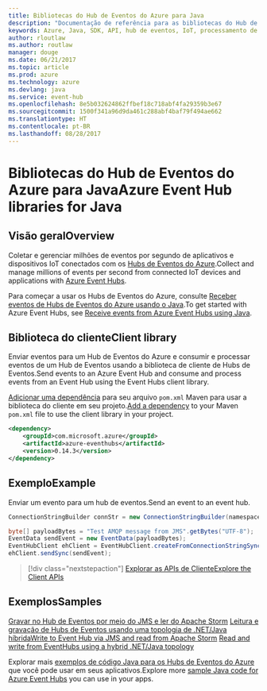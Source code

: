 ```yaml
---
title: Bibliotecas do Hub de Eventos do Azure para Java
description: "Documentação de referência para as bibliotecas do Hub de Eventos para Java"
keywords: Azure, Java, SDK, API, hub de eventos, IoT, processamento de fluxo
author: rloutlaw
ms.author: routlaw
manager: douge
ms.date: 06/21/2017
ms.topic: article
ms.prod: azure
ms.technology: azure
ms.devlang: java
ms.service: event-hub
ms.openlocfilehash: 8e5b032624862ffbef18c718abf4fa29359b3e67
ms.sourcegitcommit: 1500f341a96d9da461c288abf4baf79f494ae662
ms.translationtype: HT
ms.contentlocale: pt-BR
ms.lasthandoff: 08/28/2017
---
```

# <a name="azure-event-hub-libraries-for-java"></a><span data-ttu-id="9ce36-104">Bibliotecas do Hub de Eventos do Azure para Java</span><span class="sxs-lookup"><span data-stu-id="9ce36-104">Azure Event Hub libraries for Java</span></span>

## <a name="overview"></a><span data-ttu-id="9ce36-105">Visão geral</span><span class="sxs-lookup"><span data-stu-id="9ce36-105">Overview</span></span>

<span data-ttu-id="9ce36-106">Coletar e gerenciar milhões de eventos por segundo de aplicativos e dispositivos IoT conectados com os [Hubs de Eventos do Azure](/azure/event-hubs/event-hubs-what-is-event-hubs).</span><span class="sxs-lookup"><span data-stu-id="9ce36-106">Collect and manage millions of events per second from connected IoT devices and applications with [Azure Event Hubs](/azure/event-hubs/event-hubs-what-is-event-hubs).</span></span>

<span data-ttu-id="9ce36-107">Para começar a usar os Hubs de Eventos do Azure, consulte [Receber eventos de Hubs de Eventos do Azure usando o Java](/azure/event-hubs/event-hubs-java-get-started-receive-eph).</span><span class="sxs-lookup"><span data-stu-id="9ce36-107">To get started with Azure Event Hubs, see [Receive events from Azure Event Hubs using Java](/azure/event-hubs/event-hubs-java-get-started-receive-eph).</span></span>


## <a name="client-library"></a><span data-ttu-id="9ce36-108">Biblioteca do cliente</span><span class="sxs-lookup"><span data-stu-id="9ce36-108">Client library</span></span>

<span data-ttu-id="9ce36-109">Enviar eventos para um Hub de Eventos do Azure e consumir e processar eventos de um Hub de Eventos usando a biblioteca de cliente de Hubs de Eventos.</span><span class="sxs-lookup"><span data-stu-id="9ce36-109">Send events to an Azure Event Hub and consume and process events from an Event Hub using the Event Hubs client library.</span></span>

<span data-ttu-id="9ce36-110">[Adicionar uma dependência](https://maven.apache.org/guides/getting-started/index.html#How_do_I_use_external_dependencies) para seu arquivo `pom.xml` Maven para usar a biblioteca do cliente em seu projeto.</span><span class="sxs-lookup"><span data-stu-id="9ce36-110">[Add a dependency](https://maven.apache.org/guides/getting-started/index.html#How_do_I_use_external_dependencies) to your Maven `pom.xml` file to use the client library in your project.</span></span>  

```XML
<dependency>
    <groupId>com.microsoft.azure</groupId>
    <artifactId>azure-eventhubs</artifactId>
    <version>0.14.3</version>
</dependency>
```   

## <a name="example"></a><span data-ttu-id="9ce36-111">Exemplo</span><span class="sxs-lookup"><span data-stu-id="9ce36-111">Example</span></span>

<span data-ttu-id="9ce36-112">Enviar um evento para um hub de eventos.</span><span class="sxs-lookup"><span data-stu-id="9ce36-112">Send an event to an event hub.</span></span>

```java
ConnectionStringBuilder connStr = new ConnectionStringBuilder(namespaceName, eventHubName,sasKeyName, sasKey);

byte[] payloadBytes = "Test AMQP message from JMS".getBytes("UTF-8");
EventData sendEvent = new EventData(payloadBytes);
EventHubClient ehClient = EventHubClient.createFromConnectionStringSync(connStr.toString());
ehClient.sendSync(sendEvent);
```

> [!div class="nextstepaction"]
> [<span data-ttu-id="9ce36-113">Explorar as APIs de Cliente</span><span class="sxs-lookup"><span data-stu-id="9ce36-113">Explore the Client APIs</span></span>](/java/api/overview/azure/eventhub/clientlibrary)


## <a name="samples"></a><span data-ttu-id="9ce36-114">Exemplos</span><span class="sxs-lookup"><span data-stu-id="9ce36-114">Samples</span></span>

<span data-ttu-id="9ce36-115">[Gravar no Hub de Eventos por meio do JMS e ler do Apache Storm][1]
[Leitura e gravação de Hubs de Eventos usando uma topologia de .NET/Java híbrida][2]</span><span class="sxs-lookup"><span data-stu-id="9ce36-115">[Write to Event Hub via JMS and read from Apache Storm][1]
[Read and write from EventHubs using a hybrid .NET/Java topology][2]</span></span> 

[1]: https://github.com/Azure-Samples/event-hubs-java-storm-sender-jms-receiver
[2]: https://github.com/Azure-Samples/hdinsight-dotnet-java-storm-eventhub

<span data-ttu-id="9ce36-116">Explorar mais [exemplos de código Java para os Hubs de Eventos do Azure](https://azure.microsoft.com/resources/samples/?platform=java&term=event) que você pode usar em seus aplicativos.</span><span class="sxs-lookup"><span data-stu-id="9ce36-116">Explore more [sample Java code for Azure Event Hubs](https://azure.microsoft.com/resources/samples/?platform=java&term=event) you can use in your apps.</span></span>

